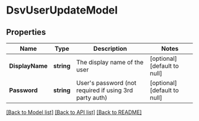 # DsvUserUpdateModel

## Properties
Name | Type | Description | Notes
------------ | ------------- | ------------- | -------------
**DisplayName** | **string** | The display name of the user | [optional] [default to null]
**Password** | **string** | User&#39;s password (not required if using 3rd party auth) | [optional] [default to null]

[[Back to Model list]](../README.md#documentation-for-models) [[Back to API list]](../README.md#documentation-for-api-endpoints) [[Back to README]](../README.md)


